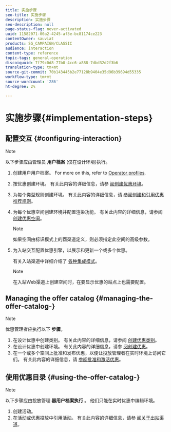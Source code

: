 ```yaml
---
title: 实施步骤
seo-title: 实施步骤
description: 实施步骤
seo-description: null
page-status-flag: never-activated
uuid: 11582071-00a2-4245-af3e-bc81174ce223
contentOwner: sauviat
products: SG_CAMPAIGN/CLASSIC
audience: interaction
content-type: reference
topic-tags: general-operation
discoiquuid: 7f79c0d8-77b0-4cc6-a888-7dbd32d2f3b6
translation-type: tm+mt
source-git-commit: 70b143445b2e77128b9404e35d96b39694d55335
workflow-type: tm+mt
source-wordcount: '286'
ht-degree: 2%

---
```



# 实施步骤{#implementation-steps}

## 配置交互 {#configuring-interaction}

>[!NOTE]
>
>以下步骤应由管理员 **用户档案** (仅在设计环境)执行。

1. 创建用户用户档案。 For more on this, refer to [Operator profiles](../../interaction/using/operator-profiles.md).
1. 按优惠创建环境。 有关此内容的详细信息，请参 [阅创建优惠环境](../../interaction/using/live-design-environments.md#creating-an-offer-environment)。
1. 为每个类型规则创建环境。 有关此内容的详细信息，请 [参阅创建和引用优惠推荐规则](../../interaction/using/managing-offer-presentation.md#creating-and-referencing-an-offer-presentation-rule)。
1. 为每个优惠空间创建环境并配置渲染功能。 有关此内容的详细信息，请参阅 [创建优惠空间](../../interaction/using/creating-offer-spaces.md)。

   >[!NOTE]
   >
   >如果空间由标识模式上的酉渠道定义，则必须指定此空间的高级参数。

1. 为入站交互配置优惠引擎，以展示和更新一个或多个优惠。

   有关入站渠道中详细介绍了 [各种集成模式](../../interaction/using/about-inbound-channels.md)。

   >[!NOTE]
   >
   >在入站Web渠道上创建空间时，在要显示优惠的站点上也需要配置。

## Managing the offer catalog {#managing-the-offer-catalog-}

>[!NOTE]
>
>优惠管理者应执行以下 **步骤**。

1. 在设计优惠中创建类别。 有关此内容的详细信息，请参阅 [创建优惠类别](../../interaction/using/creating-offer-categories.md)。
1. 在设计优惠中创建环境。 有关此内容的详细信息，请参 [阅创建优惠](../../interaction/using/creating-an-offer.md)。
1. 在一个或多个空间上批准和发布优惠，以便让投放管理者在实时环境上访问它们。 有关此内容的详细信息，请 [参阅批准和激活优惠](../../interaction/using/approving-and-activating-an-offer.md)。

## 使用优惠目录 {#using-the-offer-catalog-}

>[!NOTE]
>
>以下步骤应由投放管理 **器用户档案执行** 。 他们只能在实时优惠中编辑环境。

1. 创建活动。
1. 在活动或优惠投放中引用活动。 有关此内容的详细信息，请参 [阅关于出站渠道](../../interaction/using/about-outbound-channels.md)。

